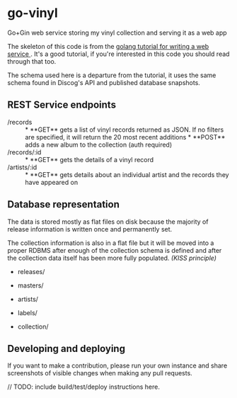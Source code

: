 # go-vinyl

Go+Gin web service storing my vinyl collection and serving it as a web app

The skeleton of this code is from the [golang tutorial for writing a web service
](https://go.dev/doc/tutorial/web-service-gin).  It's a good tutorial, if you're
interested in this code you should read through that too.

The schema used here is a departure from the tutorial, it uses the same schema
found in Discog's API and published database snapshots.

## REST Service endpoints

<dl>
  <dt>/records</dt>
  <dd>
     * **GET** gets a list of vinyl records returned as JSON.  If no filters are
       specified, it will return the 20 most recent additions
     * **POST** adds a new album to the collection (auth required)
  </dd>

  <dt>/records/:id</dT>
  <dd>* **GET** gets the details of a vinyl record</dd>

  <dt>/artists/:id</dt>
  <dd>* **GET** gets details about an individual artist and the records they have appeared on</dd>
</dl>

## Database representation

The data is stored mostly as flat files on disk because the majority of release
information is written once and permanently set.

The collection information is also in a flat file but it will be moved into a
proper RDBMS after enough of the collection schema is defined and
after the collection data itself has been more fully populated.  *(KISS principle)*

* releases/

* masters/

* artists/

* labels/

* collection/

## Developing and deploying

If you want to make a contribution, please run your own instance and share
screenshots of visible changes when making any pull requests.

// TODO: include build/test/deploy instructions here.